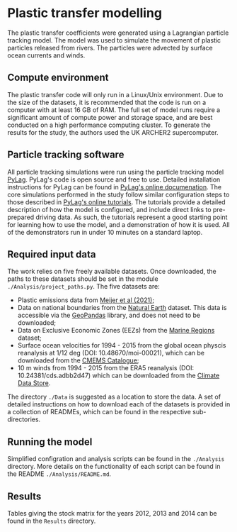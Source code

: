 # Plastic transfer modelling

The plastic transfer coefficients were generated using a Lagrangian particle tracking model. The model was used to simulate the movement of plastic particles released from rivers. The particles were advected by surface ocean currents and winds.

## Compute environment

The plastic transfer code will only run in a Linux/Unix environment. Due to the size of the datasets, it is recommended that the code is run on a computer with at least 16 GB of RAM. The full set of model runs require a significant amount of compute power and storage space, and are best conducted on a high performance computing cluster. To generate the results for the study, the authors used the UK ARCHER2 supercomputer.

## Particle tracking software

All particle tracking simulations were run using the particle tracking model [PyLag](https://github.com/pmlmodelling/pylag). PyLag's code is open source and free to use. Detailed installation instructions for PyLag can be found in [PyLag's online documenation](https://pylag.readthedocs.io/en/latest/). The core simulations performed in the study follow similar configuration steps to those described in [PyLag's online tutorials](https://pylag.readthedocs.io/en/latest/examples/index.html). The tutorials provide a detailed description of how the model is configured, and include direct links to pre-prepared driving data. As such, the tutorials represent a good starting point for learning how to use the model, and a demonstration of how it is used. All of the demonstrators run in under 10 minutes on a standard laptop.

## Required input data

The work relies on five freely available datasets. Once downloaded, the paths to these datasets should be set in the module `./Analysis/project_paths.py`. The five datasets are:

* Plastic emissions data from [Meijer et al (2021)](https://figshare.com/articles/dataset/Supplementary_data_for_More_than_1000_rivers_account_for_80_of_global_riverine_plsatic_emissions_into_the_ocean_/14515590);
* Data on national boundaries from the [Natural Earth](https://www.naturalearthdata.com) dataset. This data is accessible via the [GeoPandas](https://geopandas.org/) library, and does not need to be downloaded;
* Data on Exclusive Economic Zones (EEZs) from the [Marine Regions](https://www.marineregions.org/) dataset;
* Surface ocean velocities for 1994 - 2015 from the global ocean physcis reanalysis at 1/12 deg (DOI:  10.48670/moi-00021), which can be downloaded from the [CMEMS Catalogue](https://data.marine.copernicus.eu/);
* 10 m winds from 1994 - 2015 from the ERA5 reanalysis (DOI: 10.24381/cds.adbb2d47) which can be downloaded from the [Climate Data Store](https://cds.climate.copernicus.eu/).

The directory `./Data` is suggested as a location to store the data. A set of detailed
instructions on how to download each of the datasets is provided in a collection of READMEs, which can be found in the respective sub-directories.

## Running the model

Simplified configration and analysis scripts can be found in the `./Analysis` directory. More details on the functionality of each script can be found in the README `./Analysis/README.md`.

## Results

Tables giving the stock matrix for the years 2012, 2013 and 2014 can be found in the `Results` directory.
